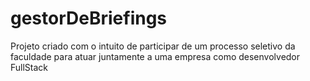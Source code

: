 # gestorDeBriefings
Projeto criado com o intuito de participar de um processo seletivo da faculdade para atuar juntamente a uma empresa como desenvolvedor FullStack
